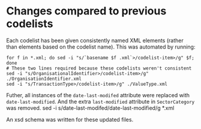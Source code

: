# Changes compared to previous codelists

Each codelist has been given consistently named XML elements (rather than elements based on the codelist name). This was automated by running:

    for f in *.xml; do sed -i "s/`basename $f .xml`>/codelist-item>/g" $f; done
    # These two lines required because these codelists weren't consistent
    sed -i "s/OrganisationalIdentifier>/codelist-item>/g" ./OrganisationIdentifier.xml
    sed -i "s/TransactionType>/codelist-item>/g" ./ValueType.xml

Futher, all instances of the `date-last-modifed` attribute were replaced with `date-last-modified`. And the extra `last-modified` attribute in `SectorCategory` was removed.
    sed -i s/date-last-modifed/date-last-modified/g *.xml

An xsd schema was written for these updated files.

